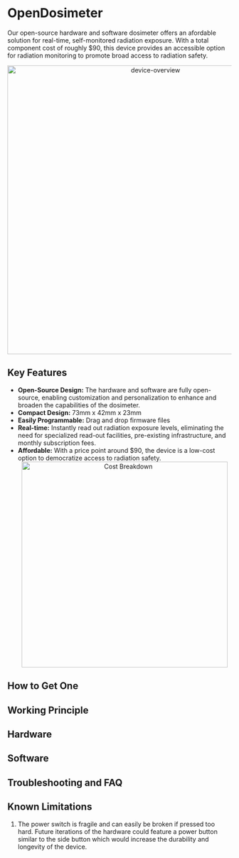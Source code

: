 # OpenDosimeter

Our open-source hardware and software dosimeter offers an afordable solution for real-time, self-monitored radiation exposure. With a total component cost of roughly $90, this device provides an accessible option for radiation monitoring to promote broad access to radiation safety.

<div align=center>
<img width="650" alt="device-overview" src="https://github.com/user-attachments/assets/54826510-fd85-4265-87bd-19655e41ca28">
</div>

## Key Features 
- **Open-Source Design:** The hardware and software are fully open-source, enabling customization and personalization to enhance and broaden the capabilities of the dosimeter.
- **Compact Design:** 73mm x 42mm x 23mm
- **Easily Programmable:** Drag and drop firmware files
- **Real-time:** Instantly read out radiation exposure levels, eliminating the need for specialized read-out facilities, pre-existing infrastructure, and monthly subscription fees.
- **Affordable:** With a price point around $90, the device is a low-cost option to democratize access to radiation safety.
  <div align=center>
    <img width="463" alt="Cost Breakdown" src="https://github.com/user-attachments/assets/65f5abfe-b1fb-4192-8f79-10c1414b636d">
  </div>

## How to Get One 

## Working Principle 

## Hardware 

## Software 

## Troubleshooting and FAQ

## Known Limitations 
1. The power switch is fragile and can easily be broken if pressed too hard. Future iterations of the hardware could feature a power button similar to the side button which would increase the durability and longevity of the device.

